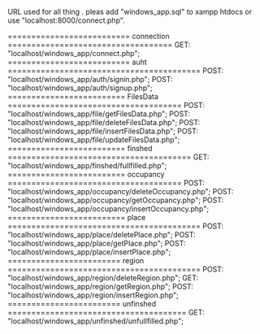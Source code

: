 URL used for all thing .
pleas add "windows_app.sql" to xampp htdocs or use "localhost:8000/connect.php".

========================== connection ===================================
GET: "localhost/windows_app/connect.php";
========================== auht =========================================
POST: "localhost/windows_app/auth/signin.php";
POST: "localhost/windows_app/auth/signup.php";
========================= FilesData =====================================
POST: "localhost/windows_app/file/getFilesData.php";
POST: "localhost/windows_app/file/deleteFilesData.php";
POST: "localhost/windows_app/file/insertFilesData.php";
POST: "localhost/windows_app/file/updateFilesData.php";
========================= finshed =======================================
GET: "localhost/windows_app/finshed/fullfilled.php";
========================= occupancy =====================================
POST: "localhost/windows_app/occupancy/deleteOccupancy.php";
POST: "localhost/windows_app/occupancy/getOccupancy.php";
POST: "localhost/windows_app/occupancy/insertOccupancy.php";
========================= place =========================================
POST: "localhost/windows_app/place/deletePlace.php";
POST: "localhost/windows_app/place/getPlace.php";
POST: "localhost/windows_app/place/insertPlace.php";
======================== region =========================================
POST: "localhost/windows_app/region/deleteRegion.php";
GET: "localhost/windows_app/region/getRegion.php";
POST: "localhost/windows_app/region/insertRegion.php";
======================== unfinshed ======================================
GET: "localhost/windows_app/unfinshed/unfullfilled.php";
